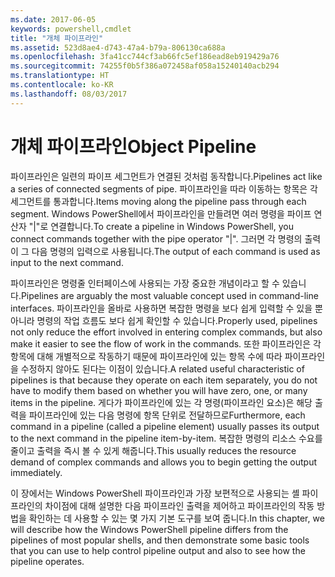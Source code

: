 ```yaml
---
ms.date: 2017-06-05
keywords: powershell,cmdlet
title: "개체 파이프라인"
ms.assetid: 523d8ae4-d743-47a4-b79a-806130ca688a
ms.openlocfilehash: 3fa41cc744cf3ab66fc5ef186ead8eb919429a76
ms.sourcegitcommit: 74255f0b5f386a072458af058a15240140acb294
ms.translationtype: HT
ms.contentlocale: ko-KR
ms.lasthandoff: 08/03/2017
---
```

# <a name="object-pipeline"></a><span data-ttu-id="ae913-103">개체 파이프라인</span><span class="sxs-lookup"><span data-stu-id="ae913-103">Object Pipeline</span></span>
<span data-ttu-id="ae913-104">파이프라인은 일련의 파이프 세그먼트가 연결된 것처럼 동작합니다.</span><span class="sxs-lookup"><span data-stu-id="ae913-104">Pipelines act like a series of connected segments of pipe.</span></span> <span data-ttu-id="ae913-105">파이프라인을 따라 이동하는 항목은 각 세그먼트를 통과합니다.</span><span class="sxs-lookup"><span data-stu-id="ae913-105">Items moving along the pipeline pass through each segment.</span></span> <span data-ttu-id="ae913-106">Windows PowerShell에서 파이프라인을 만들려면 여러 명령을 파이프 연산자 "|"로 연결합니다.</span><span class="sxs-lookup"><span data-stu-id="ae913-106">To create a pipeline in Windows PowerShell, you connect commands together with the pipe operator "|".</span></span> <span data-ttu-id="ae913-107">그러면 각 명령의 출력이 그 다음 명령의 입력으로 사용됩니다.</span><span class="sxs-lookup"><span data-stu-id="ae913-107">The output of each command is used as input to the next command.</span></span>

<span data-ttu-id="ae913-108">파이프라인은 명령줄 인터페이스에 사용되는 가장 중요한 개념이라고 할 수 있습니다.</span><span class="sxs-lookup"><span data-stu-id="ae913-108">Pipelines are arguably the most valuable concept used in command-line interfaces.</span></span> <span data-ttu-id="ae913-109">파이프라인을 올바로 사용하면 복잡한 명령을 보다 쉽게 입력할 수 있을 뿐 아니라 명령의 작업 흐름도 보다 쉽게 확인할 수 있습니다.</span><span class="sxs-lookup"><span data-stu-id="ae913-109">Properly used, pipelines not only reduce the effort involved in entering complex commands, but also make it easier to see the flow of work in the commands.</span></span> <span data-ttu-id="ae913-110">또한 파이프라인은 각 항목에 대해 개별적으로 작동하기 때문에 파이프라인에 있는 항목 수에 따라 파이프라인을 수정하지 않아도 된다는 이점이 있습니다.</span><span class="sxs-lookup"><span data-stu-id="ae913-110">A related useful characteristic of pipelines is that because they operate on each item separately, you do not have to modify them based on whether you will have zero, one, or many items in the pipeline.</span></span> <span data-ttu-id="ae913-111">게다가 파이프라인에 있는 각 명령(파이프라인 요소)은 해당 출력을 파이프라인에 있는 다음 명령에 항목 단위로 전달하므로</span><span class="sxs-lookup"><span data-stu-id="ae913-111">Furthermore, each command in a pipeline (called a pipeline element) usually passes its output to the next command in the pipeline item-by-item.</span></span> <span data-ttu-id="ae913-112">복잡한 명령의 리소스 수요를 줄이고 출력을 즉시 볼 수 있게 해줍니다.</span><span class="sxs-lookup"><span data-stu-id="ae913-112">This usually reduces the resource demand of complex commands and allows you to begin getting the output immediately.</span></span>

<span data-ttu-id="ae913-113">이 장에서는 Windows PowerShell 파이프라인과 가장 보편적으로 사용되는 셸 파이프라인의 차이점에 대해 설명한 다음 파이프라인 출력을 제어하고 파이프라인의 작동 방법을 확인하는 데 사용할 수 있는 몇 가지 기본 도구를 보여 줍니다.</span><span class="sxs-lookup"><span data-stu-id="ae913-113">In this chapter, we will describe how the Windows PowerShell pipeline differs from the pipelines of most popular shells, and then demonstrate some basic tools that you can use to help control pipeline output and also to see how the pipeline operates.</span></span>

